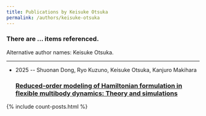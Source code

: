 ```yaml
---
title: Publications by Keisuke Otsuka
permalink: /authors/keisuke-otsuka
---
```


<h3 id="number-posts">There are ... items referenced.</h3>
<p id='info-authors'>Alternative author names: Keisuke Otsuka.</p>
<hr />
<ul class="post-list">
<li><span class='post-meta'>2025 -- Shuonan Dong, Ryo Kuzuno, Keisuke Otsuka, Kanjuro Makihara</span><h3><a class='post-link' href="{{ site.baseurl }}/reduced-order-modeling-of-hamiltonian-formulation-in-flexible-multibody-dynamics-theory-and-simulations">Reduced-order modeling of Hamiltonian formulation in flexible multibody dynamics: Theory and simulations</a></h3></li>

</ul>
{% include count-posts.html %}
